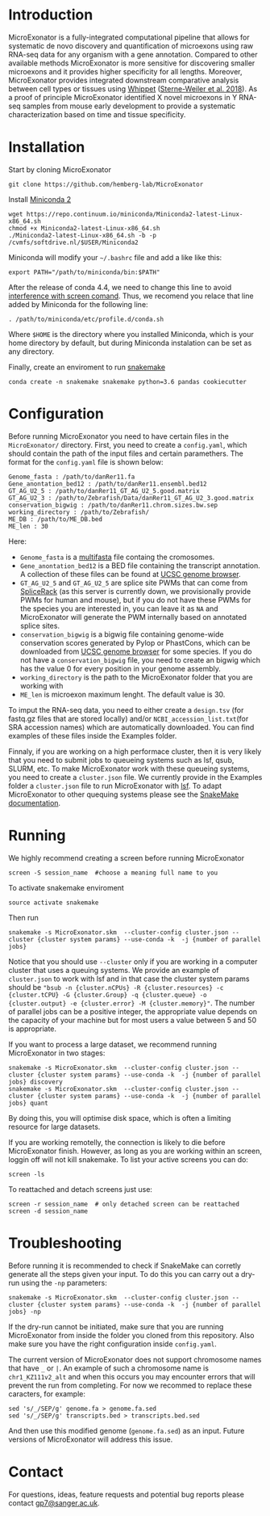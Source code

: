 # Introduction

MicroExonator is a fully-integrated computational pipeline that allows for systematic de novo discovery and quantification of microexons using raw RNA-seq data for any organism with a gene annotation. Compared to other available methods MicroExonator is more sensitive for discovering smaller microexons and it provides higher specificity for all lengths. Moreover, MicroExonator provides integrated downstream comparative analysis between cell types or tissues using [Whippet](https://github.com/timbitz/Whippet.jl) ([Sterne-Weiler et al. 2018](https://doi.org/10.1016/j.molcel.2018.08.018)). As a proof of principle MicroExonator  identified X novel microexons in Y RNA-seq samples from mouse early development to provide a systematic characterization based on time and tissue specificity.


# Installation

Start by cloning MicroExonator

    git clone https://github.com/hemberg-lab/MicroExonator

Install [Miniconda 2](https://docs.conda.io/en/latest/miniconda.html)

    wget https://repo.continuum.io/miniconda/Miniconda2-latest-Linux-x86_64.sh
    chmod +x Miniconda2-latest-Linux-x86_64.sh
    ./Miniconda2-latest-Linux-x86_64.sh -b -p /cvmfs/softdrive.nl/$USER/Miniconda2
   
Miniconda will modify your `~/.bashrc` file and add a like like this:

    export PATH="/path/to/miniconda/bin:$PATH"

After the release of conda 4.4, we need to change this line to avoid [interference with screen comand](https://stackoverflow.com/questions/50591901/screen-inside-the-conda-environment-doesnt-work). Thus, we recomend you relace that line added by Miniconda for the following line:

    . /path/to/miniconda/etc/profile.d/conda.sh

Where `$HOME` is the directory where you installed Miniconda, which is your home directory by default, but during Miniconda instalation can be set as any directory.

Finally, create an enviroment to run [snakemake](https://snakemake.readthedocs.io/en/stable/)

    conda create -n snakemake snakemake python=3.6 pandas cookiecutter

# Configuration

Before running MicroExonator you need to have certain files in the `MicroExonator/` directory. First, you need to create a `config.yaml`, which should contain the path of the input files and certain paramethers. The format for the `config.yaml` file is shown below:

    Genome_fasta : /path/to/danRer11.fa
    Gene_anontation_bed12 : /path/to/danRer11.ensembl.bed12
    GT_AG_U2_5 : /path/to/danRer11_GT_AG_U2_5.good.matrix
    GT_AG_U2_3 : /path/to/Zebrafish/Data/danRer11_GT_AG_U2_3.good.matrix
    conservation_bigwig : /path/to/danRer11.chrom.sizes.bw.sep  
    working_directory : /path/to/Zebrafish/
    ME_DB : /path/to/ME_DB.bed
    ME_len : 30

Here:

* `Genome_fasta` is a [multifasta](http://www.metagenomics.wiki/tools/fastq/multi-fasta-format) file containg the cromosomes. 
* `Gene_anontation_bed12` is a BED file containing the transcript annotation. A collection of these files can be found at [UCSC genome browser](http://genome.ucsc.edu/cgi-bin/hgTables). 
* `GT_AG_U2_5` and `GT_AG_U2_5` are splice site PWMs that can come from [SpliceRack](http://katahdin.cshl.edu/SpliceRack/poster_data.html) (as this server is currently down, we provisionally provide PWMs for human and mouse), but if you do not have these PWMs for the species you are interested in, you can leave it as `NA` and MicroExonator will generate the PWM internally based on annotated splice sites.
* `conservation_bigwig` is a bigwig file containing genome-wide conservation scores generated by Pylop or PhastCons, which can be downloaded from [UCSC genome browser](http://hgdownload.cse.ucsc.edu/downloads.html) for some species. If you do not have a `conservation_bigwig` file, you need to create an bigwig which has the value 0 for every position in your genome assembly.
* `working_directory` is the path to the MicroExonator folder that you are working with
* `ME_len` is microexon maximum lenght. The default value is 30.

To imput the RNA-seq data, you need to either create a `design.tsv` (for fastq.gz files that are stored locally) and/or `NCBI_accession_list.txt`(for SRA accession names) which are automatically downloaded. You can find examples of these files inside the Examples folder. 

Finnaly, if you are working on a high performace cluster, then it is very likely that you need to submit jobs to queueing systems such as lsf, qsub, SLURM, etc. To make MicroExonator work with these queueing systems, you need to create a `cluster.json` file. We currently provide in the Examples folder a `cluster.json` file to run MicroExonator with [lsf](https://www.ibm.com/support/knowledgecenter/en/SSETD4/product_welcome_platform_lsf.html). To adapt MicroExonator to other quequing systems please see the [SnakeMake documentation](https://snakemake.readthedocs.io/en/stable/snakefiles/configuration.html?highlight=cluster.json#cluster-configuration).


# Running

We highly recommend creating a screen before running MicroExonator

    screen -S session_name  #choose a meaning full name to you

To activate snakemake enviroment

    source activate snakemake

Then run

    snakemake -s MicroExonator.skm  --cluster-config cluster.json --cluster {cluster system params} --use-conda -k  -j {number of parallel jobs}

Notice that you should use `--cluster` only if you are working in a computer cluster that uses a queuing systems. We provide an example of `cluster.json` to work with lsf and in that case the cluster system params should be `"bsub -n {cluster.nCPUs} -R {cluster.resources} -c {cluster.tCPU} -G {cluster.Group} -q {cluster.queue} -o {cluster.output} -e {cluster.error} -M {cluster.memory}"`. The number of parallel jobs can be a positive integer, the appropriate value depends on the capacity of your machine but for most users a value between 5 and 50 is appropriate. 

If you want to process a large dataset, we recommend running MicroExonator in two stages:

    snakemake -s MicroExonator.skm  --cluster-config cluster.json --cluster {cluster system params} --use-conda -k  -j {number of parallel jobs} discovery
    snakemake -s MicroExonator.skm  --cluster-config cluster.json --cluster {cluster system params} --use-conda -k  -j {number of parallel jobs} quant
    
By doing this, you will optimise disk space, which is often a limiting resource for large datasets.

If you are working remotelly, the connection is likely to die before MicroExonator finish. However, as long as you are working within an screen, loggin off will not kill snakemake. To list your active screens you can do:

    screen -ls
 
To reattached and detach screens just use:

    screen -r session_name  # only detached screen can be reattached  
    screen -d session_name

# Troubleshooting

Before running it is recommended to check if SnakeMake can corretly generate all the steps given your input. To do this you can carry out a dry-run using the `-np` parameters:

    snakemake -s MicroExonator.skm  --cluster-config cluster.json --cluster {cluster system params} --use-conda -k  -j {number of parallel jobs} -np

If the dry-run cannot be initiated, make sure that you are running MicroExonator from inside the folder you cloned from this repository. Also make sure you have the right configuration inside `config.yaml`. 

The current version of MicroExonator does not support chromosome names that have `_` or `|`. An example of such a chromosome name is `chr1_KZ111v2_alt` and when this occurs you may encounter errors that will prevent the run from completing. For now we recommed to replace these caracters, for example:

    sed 's/_/SEP/g' genome.fa > genome.fa.sed
    sed 's/_/SEP/g' transcripts.bed > transcripts.bed.sed
    
And then use this modified genome (`genome.fa.sed`) as an input. Future versions of MicroExonator will address this issue.


# Contact

For questions, ideas, feature requests and potential bug reports please contact gp7@sanger.ac.uk.
